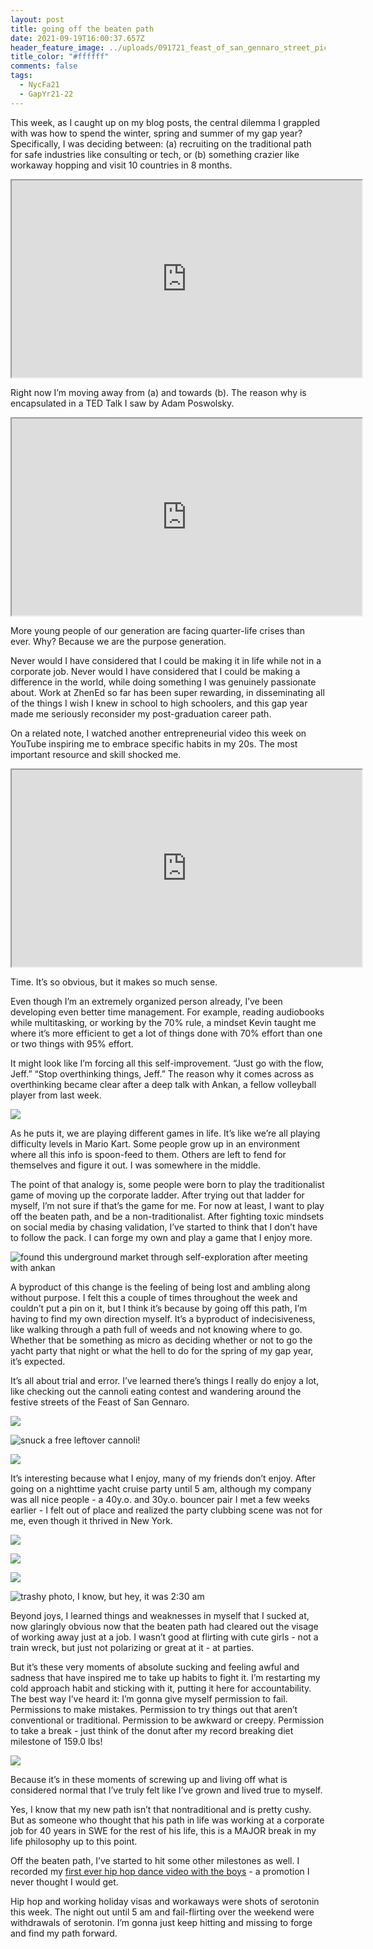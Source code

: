 ```yaml
---
layout: post
title: going off the beaten path
date: 2021-09-19T16:00:37.657Z
header_feature_image: ../uploads/091721_feast_of_san_gennaro_street_pic.png
title_color: "#ffffff"
comments: false
tags:
  - NycFa21
  - GapYr21-22
---
```

This week, as I caught up on my blog posts, the central dilemma I grappled with was how to spend the winter, spring and summer of my gap year? Specifically, I was deciding between: (a) recruiting on the traditional path for safe industries like consulting or tech, or (b) something crazier like workaway hopping and visit 10 countries in 8 months.

<div class="video-box"><iframe width="560" height="315" src="https://www.youtube.com/embed/6qtay2qMGVI?rel=0" allow="accelerometer; autoplay; encrypted-media; gyroscope; picture-in-picture" allowfullscreen></iframe></div>

Right now I’m moving away from (a) and towards (b). The reason why is encapsulated in a TED Talk I saw by Adam Poswolsky.

<div class="video-box"><iframe width="560" height="315" src="https://www.youtube.com/embed/ddek3gQVt9Y?rel=0" allow="accelerometer; autoplay; encrypted-media; gyroscope; picture-in-picture" allowfullscreen></iframe></div>

More young people of our generation are facing quarter-life crises than ever. Why? Because we are the purpose generation.

Never would I have considered that I could be making it in life while not in a corporate job. Never would I have considered that I could be making a difference in the world, while doing something I was genuinely passionate about. Work at ZhenEd so far has been super rewarding, in disseminating all of the things I wish I knew in school to high schoolers, and this gap year made me seriously reconsider my post-graduation career path.

On a related note, I watched another entrepreneurial video this week on YouTube inspiring me to embrace specific habits in my 20s. The most important resource and skill shocked me.

<div class="video-box"><iframe width="560" height="315" src="https://www.youtube.com/embed/o-sl7m75L98?rel=0" allow="accelerometer; autoplay; encrypted-media; gyroscope; picture-in-picture" allowfullscreen></iframe></div>

Time. It’s so obvious, but it makes so much sense.

Even though I’m an extremely organized person already, I’ve been developing even better time management. For example, reading audiobooks while multitasking, or working by the 70% rule, a mindset Kevin taught me where it’s more efficient to get a lot of things done with 70% effort than one or two things with 95% effort. 

It might look like I’m forcing all this self-improvement. “Just go with the flow, Jeff.” “Stop overthinking things, Jeff.” The reason why it comes across as overthinking became clear after a deep talk with Ankan, a fellow volleyball player from last week.

![](../uploads/091521_ankan_jeff.png)

As he puts it, we are playing different games in life. It’s like we’re all playing difficulty levels in Mario Kart. Some people grow up in an environment where all this info is spoon-feed to them. Others are left to fend for themselves and figure it out. I was somewhere in the middle. 

The point of that analogy is, some people were born to play the traditionalist game of moving up the corporate ladder. After trying out that ladder for myself, I’m not sure if that’s the game for me. For now at least, I want to play off the beaten path, and be a non-traditionalist. After fighting toxic mindsets on social media by chasing validation, I’ve started to think that I don’t have to follow the pack. I can forge my own and play a game that I enjoy more.

![found this underground market through self-exploration after meeting with ankan](../uploads/091521_underground_market.jpeg "found this underground market through self-exploration after meeting with ankan")

A byproduct of this change is the feeling of being lost and ambling along without purpose. I felt this a couple of times throughout the week and couldn’t put a pin on it, but I think it’s because by going off this path, I’m having to find my own direction myself. It’s a byproduct of indecisiveness, like walking through a path full of weeds and not knowing where to go. Whether that be something as micro as deciding whether or not to go the yacht party that night or what the hell to do for the spring of my gap year, it’s expected.

It’s all about trial and error. I’ve learned there’s things I really do enjoy a lot, like checking out the cannoli eating contest and wandering around the festive streets of the Feast of San Gennaro. 

![](../uploads/091721_cannoli_eating_contest.png)

![snuck a free leftover cannoli!](../uploads/091721_jeff_holding_cannoli.jpeg "snuck a free leftover cannoli!")

![](../uploads/091721_feast_of_san_gennaro_street_pic.png)

It’s interesting because what I enjoy, many of my friends don’t enjoy. After going on a nighttime yacht cruise party until 5 am, although my company was all nice people - a 40y.o. and 30y.o. bouncer pair I met a few weeks earlier - I felt out of place and realized the party clubbing scene was not for me, even though it thrived in New York.

![](../uploads/091721_party_yacht.jpeg)

![](../uploads/091721_dumbo_night.jpeg)

![](../uploads/091721_statue_of_liberty.jpeg)

![trashy photo, I know, but hey, it was 2:30 am](../uploads/091721_trashy_photo_jeff.jpeg "trashy photo, I know, but hey, it was 2:30 am")

Beyond joys, I learned things and weaknesses in myself that I sucked at, now glaringly obvious now that the beaten path had cleared out the visage of working away just at a job. I wasn’t good at flirting with cute girls - not a train wreck, but just not polarizing or great at it - at parties.

But it’s these very moments of absolute sucking and feeling awful and sadness that have inspired me to take up habits to fight it. I’m restarting my cold approach habit and sticking with it, putting it here for accountability. The best way I’ve heard it: I’m gonna give myself permission to fail. Permissions to make mistakes. Permission to try things out that aren’t conventional or traditional. Permission to be awkward or creepy. Permission to take a break - just think of the donut after my record breaking diet milestone of 159.0 lbs! 

![](../uploads/091821_donut.png)

Because it’s in these moments of screwing up and living off what is considered normal that I’ve truly felt like I’ve grown and lived true to myself. 

Yes, I know that my new path isn’t that nontraditional and is pretty cushy. But as someone who thought that his path in life was working at a corporate job for 40 years in SWE for the rest of his life, this is a MAJOR break in my life philosophy up to this point. 

Off the beaten path, I’ve started to hit some other milestones as well. I recorded my [first ever hip hop dance video with the boys](https://drive.google.com/file/d/1WQ7wjx4z3h8yuK-ua42dnH79gdBWs-Xb/view?usp=sharing) - a promotion I never thought I would get. 

Hip hop and working holiday visas and workaways were shots of serotonin this week. The night out until 5 am and fail-flirting over the weekend were withdrawals of serotonin. I’m gonna just keep hitting and missing to forge and find my path forward.